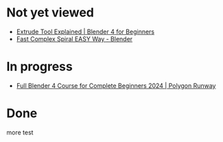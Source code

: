 # Not yet viewed
 - [Extrude Tool Explained | Blender 4 for Beginners](https://www.youtube.com/watch?v=BRCAR-c6DFU
 )
 - [Fast Complex Spiral EASY Way - Blender](https://www.youtube.com/shorts/ac4Zg4CYOoA)

# In progress
- [Full Blender 4 Course for Complete Beginners 2024 | Polygon Runway](https://www.youtube.com/watch?v=r6ZQil-zd5Y)

# Done

more test  